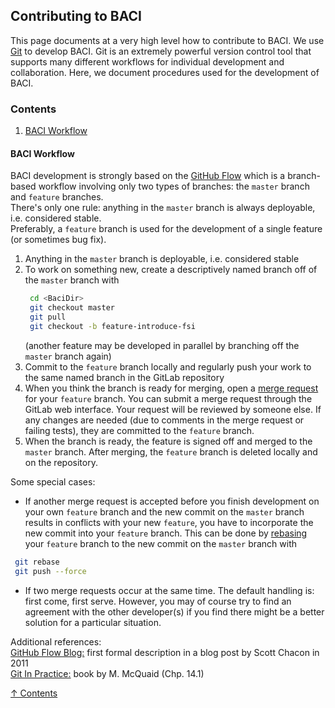 ## Contributing to BACI

This page documents at a very high level how to contribute to BACI.
We use [Git][] to develop BACI.
Git is an extremely powerful version control tool that supports many different
workflows for individual development and collaboration.
Here, we document procedures used for the development of BACI.

[Git]: http://git-scm.com

### Contents
1. [BACI Workflow](#baci-workflow)

#### BACI Workflow

BACI development is strongly based on the [GitHub Flow][] which is a branch-based workflow involving only two types of branches: the `master` branch and `feature` branches.<br/>
There's only one rule: anything in the `master` branch is always deployable, i.e. considered stable.<br/>
Preferably, a `feature` branch is used for the development of a single feature (or sometimes bug fix).

1. Anything in the `master` branch is deployable, i.e. considered stable
1. To work on something new, create a descriptively named branch off of the `master` branch with
    ```bash
     cd <BaciDir>
     git checkout master
     git pull
     git checkout -b feature-introduce-fsi
     ```
	(another feature may be developed in parallel by branching off the `master` branch again)
1. Commit to the `feature` branch locally and regularly push your work to the same named branch in the GitLab repository
1. When you think the branch is ready for merging, open a [merge request][] for your `feature` branch. You can submit a merge request through the GitLab web interface. Your request will be reviewed by someone else. If any changes are needed (due to comments in the merge request or failing tests), they are committed to the `feature` branch.
1. When the branch is ready, the feature is signed off and merged to the `master` branch.
After merging, the `feature` branch is deleted locally and on the repository.

Some special cases:
- If another merge request is accepted before you finish development on your own `feature` branch and the new commit on the `master` branch results in conflicts with your new `feature`, you have to incorporate the new commit into your `feature` branch. This can be done by [rebasing][] your `feature` branch to the new commit on the `master` branch with
```bash
 git rebase
 git push --force
 ```

 [//]: # (or by merging the `master` branch into your `feature` branch.)
- If two merge requests occur at the same time.
The default handling is: first come, first serve.
However, you may of course try to find an agreement with the other developer(s) if you find there might be a better solution for a particular situation.

Additional references:<br/>
[GitHub Flow Blog:](http://scottchacon.com/2011/08/31/github-flow.html)  first formal description in a blog post by Scott Chacon in 2011<br/>
[Git In Practice:](https://www.manning.com/books/git-in-practice) book by M. McQuaid (Chp. 14.1)

[↑ Contents](#contents)

[GitHub Flow]: https://guides.github.com/introduction/flow/index.html
[merge request]: https://gitlab.lrz.de/help/user/project/merge_requests/index.md
[rebasing]: https://git-scm.com/docs/git-rebase